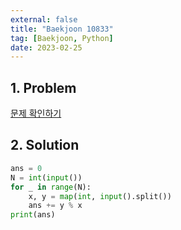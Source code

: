 ```yaml
---
external: false
title: "Baekjoon 10833"
tag: [Baekjoon, Python]
date: 2023-02-25
---
```


## 1. Problem

[문제 확인하기](https://www.acmicpc.net/problem/10833)

## 2. Solution

```python
ans = 0
N = int(input())
for _ in range(N):
    x, y = map(int, input().split())
    ans += y % x
print(ans)
```
